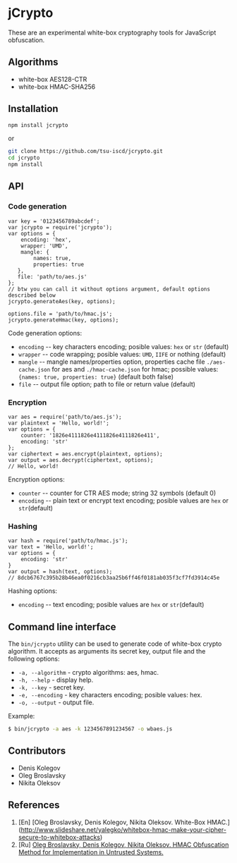 # jCrypto

These are an experimental white-box cryptography tools for JavaScript obfuscation.

## Algorithms
- white-box AES128-CTR
- white-box HMAC-SHA256

## Installation
```bash
npm install jcrypto
```
or
```bash
git clone https://github.com/tsu-iscd/jcrypto.git
cd jcrypto
npm install
```

## API

### Code generation

```node
var key = '0123456789abcdef';
var jcrypto = require('jcrypto');
var options = {  
    encoding: 'hex',
    wrapper: 'UMD',
    mangle: {  
        names: true,
        properties: true
   },
   file: 'path/to/aes.js'
};
// btw you can call it without options argument, default options described below
jcrypto.generateAes(key, options);

options.file = 'path/to/hmac.js';
jcrypto.generateHmac(key, options);
```

Code generation options:
* `encoding` -- key characters encoding; posible values: `hex` or `str` (default)
* `wrapper` --  code wrapping; posible values: `UMD`, `IIFE` or nothing (default)
* `mangle` -- mangle names/properties option, properties cache file `./aes-cache.json` for aes and `./hmac-cache.json` for hmac; possible values: `{names: true, properties: true}` (default both false)
* `file` -- output file option; path to file or return value (default)

### Encryption

```node
var aes = require('path/to/aes.js');
var plaintext = 'Hello, world!';
var options = {
    counter: '1826e4111826e4111826e4111826e411', 
    encoding: 'str'
};
var ciphertext = aes.encrypt(plaintext, options);
var output = aes.decrypt(ciphertext, options);
// Hello, world!
```

Encryption options:

* `counter` -- counter for CTR AES mode; string 32 symbols (default 0)
* `encoding` -- plain text or encrypt text encoding; posible values are `hex` or `str`(default)


### Hashing

```node
var hash = require('path/to/hmac.js');
var text = 'Hello, world!';
var options = {
    encoding: 'str'
}
var output = hash(text, options);
// 8dcb6767c395b28b46ea0f0216cb3aa25b6ff46f0181ab035f3cf7fd3914c45e
```

Hashing options:
* `encoding` -- text encoding; posible values are `hex` or `str`(default)


## Command line interface

The `bin/jcrypto` utility can be used to generate code of white-box crypto algorithm. It accepts as arguments its secret key, output file and the following options:

* `-a, --algorithm` -  crypto algorithms: aes, hmac.
* `-h, --help` -  display help.
* `-k, --key` - secret key.
* `-e, --encoding` - key characters encoding; posible values: hex.
* `-o, --output` - output file.

Example:

```bash
$ bin/jcrypto -a aes -k 1234567891234567 -o wbaes.js
```


## Contributors
- Denis Kolegov
- Oleg Broslavsky
- Nikita Oleksov

## References
1. [En] [Oleg Broslavsky, Denis Kolegov, Nikita Oleksov. White-Box HMAC.] (http://www.slideshare.net/yalegko/whitebox-hmac-make-your-cipher-secure-to-whitebox-attacks)
2. [Ru] [Oleg Broslavsky, Denis Kolegov, Nikita Oleksov. HMAC Obfuscation Method for Implementation in Untrusted Systems. ](http://www.mathnet.ru/links/31303c3ca85d02fecff4f980a844ddc1/pdma275.pdf)
